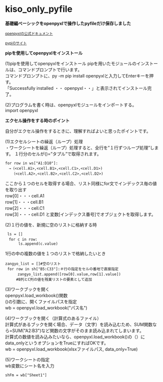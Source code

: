 # kiso_only_pyfile
**基礎編ベーシックをopenpyxlで操作したpyfileだけ保存しました**

<sub>[openpyxlの公式ドキュメント](https://openpyxl.readthedocs.io/en/stable/)</sub>

<sub>[pypiのサイト](https://pypi.org/project/openpyxl/)</sub>

**pipを使用してopenpyxlをインストール**

(1)pipを使用してopenpyxlをインストール  pipを用いたモジュールのインストールは、コマンドプロンプトで行います。   
コマンドプロンプトに、py -m pip install openpyxlと入力してEnterキーを押す。  
「Successfully installed ・・ openpyxl・・」と表示されてインストール完了。  

(2)プログラムを書く時は、openpyxlモジュールをインポートする。  
import openpyxl  

**エクセル操作をする時のポイント**  

自分がエクセル操作をするときに、理解すればよいと思ったポイントです。  

(1)エクセルシートの繰返（ループ）処理  
・ワークシートを繰返（ループ）処理すると、全行を”１行ずつループ処理”します。
１行分のセルが()=”タプル”で取得されます。
```
for row in ws["A1:D10"]:
　→（<cell.A1>,<cell.B1>,<cell.C1>,<cell.D1>)
   （<cell.A2>,<cell.B2>,<cell.C2>,<cell.D2>)
```
ここから１つのセルを取得する場合、リスト同様にfor文でインデックス毎の値を取り出す  
row[0]・・・cell.A1  
row[1]・・・cell.B1  
row[2]・・・cell.C1  
row[3]・・・cell.D1
と変数[インデックス番号]でオブジェクトを取得します。  

(2)１行の値を、新規に空のリストに格納する時  
```
 ls = [] 
　for c in row:
      ls.append(c.value)
```
  1行の中の複数の値を１つのリストで格納したいとき
```
zangyo_list = []#空のリスト  
 for row in sh["B5:C33"]:＃行の指定をセルの番地で直接指定  
  　  zangyo_list.append([row[0].value,row[1].value])  
     #B列とC列の値を残業リストの要素として追加  
```

(3)ワークブックを開く  
openpyxl.load_workbook()関数  
()の引数に、開くファイルパスを指定  
wb = openpyxl.load_workbook("パス名")  

(4)ワークブックを開く（計算式のあるファイル）  
計算式があるブックを開く場合、データ（文字）を読み込むため、SUM関数なら=SUM("A2:B3")など関数の文字がそのまま読み込まれてしまいます。  
計算式の数値を読み込みたいなら、openpyxl.load_workbook()の（）にdata_onlyというオプションをTrueにすればOKです。  
wb = openpyxl.load_workbook(xlsxファイルパス, data_only=True)  

(5)ワークシートの指定  
wb変数にシート名を入力  
```
shFm = wb["Sheet1"]
```
